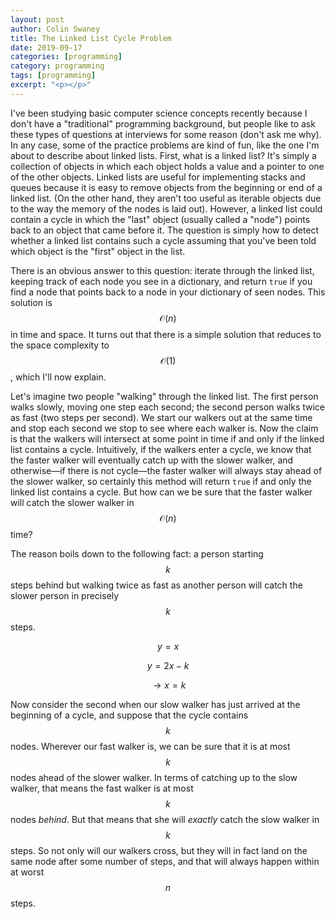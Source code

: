 ```yaml
---
layout: post
author: Colin Swaney
title: The Linked List Cycle Problem
date: 2019-09-17
categories: [programming]
category: programming
tags: [programming]
excerpt: "<p></p>"
---
```


I've been studying basic computer science concepts recently because I don't have a "traditional" programming background, but people like to ask these types of questions at interviews for some reason (don't ask me why). In any case, some of the practice problems are kind of fun, like the one I'm about to describe about linked lists. First, what is a linked list? It's simply a collection of objects in which each object holds a value and a pointer to one of the other objects. Linked lists are useful for implementing stacks and queues because it is easy to remove objects from the beginning or end of a linked list. (On the other hand, they aren't too useful as iterable objects due to the way the memory of the nodes is laid out). However, a linked list could contain a cycle in which the "last" object (usually called a "node") points back to an object that came before it. The question is simply how to detect whether a linked list contains such a cycle assuming that you've been told which object is the "first" object in the list.

There is an obvious answer to this question: iterate through the linked list, keeping track of each node you see in a dictionary, and return `true` if you find a node that points back to a node in your dictionary of seen nodes. This solution is $$\mathcal{O}(n)$$ in time and space. It turns out that there is a simple solution that reduces to the space complexity to $$\mathcal{O}(1)$$, which I'll now explain.

Let's imagine two people "walking" through the linked list. The first person walks slowly, moving one step each second; the second person walks twice as fast (two steps per second). We start our walkers out at the same time and stop each second we stop to see where each walker is. Now the claim is that the walkers will intersect at some point in time if and only if the linked list contains a cycle. Intuitively, if the walkers enter a cycle, we know that the faster walker will eventually catch up with the slower walker, and otherwise—if there is not cycle—the faster walker will always stay ahead of the slower walker, so certainly this method will return `true` if and only the linked list contains a cycle. But how can we be sure that the faster walker will catch the slower walker in $$\mathcal{O}(n)$$ time?

The reason boils down to the following fact: a person starting $$k$$ steps behind but walking twice as fast as another person will catch the slower person in precisely $$k$$ steps.

$$y = x$$ 

$$y = 2x - k$$

$$\rightarrow x = k$$

Now consider the second when our slow walker has just arrived at the beginning of a cycle, and suppose that the cycle contains $$k$$ nodes. Wherever our fast walker is, we can be sure that it is at most $$k$$ nodes ahead of the slower walker. In terms of catching up to the slow walker, that means the fast walker is at most $$k$$ nodes *behind*. But that means that she will *exactly* catch the slow walker in $$k$$ steps. So not only will our walkers cross, but they will in fact land on the same node after some number of steps, and that will always happen within at worst $$n$$ steps. 